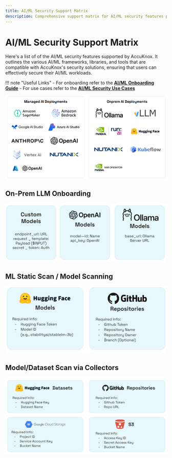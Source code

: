 ```yaml
---
title: AI/ML Security Support Matrix
description: Comprehensive support matrix for AI/ML security features provided by AccuKnox, detailing compatible frameworks, libraries, and tools.
---
```


# AI/ML Security Support Matrix

Here's a list of of the AI/ML security features supported by AccuKnox. It outlines the various AI/ML frameworks, libraries, and tools that are compatible with AccuKnox's security solutions, ensuring that users can effectively secure their AI/ML workloads.

!!! note "Useful Links"
    - For onboarding refer to the [**AI/ML Onboarding Guide**](https://help.accuknox.com/how-to/aiml-overview/)
    - For use cases refer to the [**AI/ML Security Use Cases**](https://help.accuknox.com/use-cases/aiml-usecases/)

![AI/ML Support Matrix](./images/aiml-support-matrix/0.png)

## On-Prem LLM Onboarding

![AI/ML Support Matrix](./images/aiml-support-matrix/1.png)

## ML Static Scan / Model Scanning

![AI/ML Support Matrix](./images/aiml-support-matrix/2.png)

## Model/Dataset Scan via Collectors

![AI/ML Support Matrix](./images/aiml-support-matrix/3.png)
